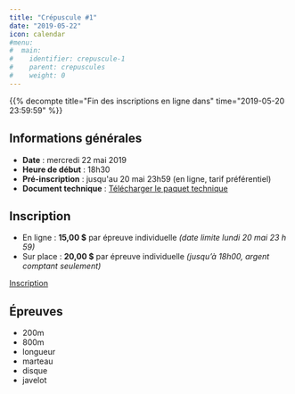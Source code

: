```yaml
---
title: "Crépuscule #1"
date: "2019-05-22"
icon: calendar
#menu:
#  main:
#    identifier: crepuscule-1
#    parent: crepuscules
#    weight: 0
---
```


{{% decompte title="Fin des inscriptions en ligne dans" time="2019-05-20 23:59:59" %}}

## Informations générales

- **Date** : mercredi 22 mai 2019
- **Heure de début** : 18h30
- **Pré-inscription** : jusqu'au 20 mai 23h59 (en ligne, tarif préférentiel)
- **Document technique** : [Télécharger le paquet technique](https://assets.corsaire-chaparral.org/competitions/2019/v3-crepuscue-1-document-technique.pdf)

## Inscription

- En ligne : **15,00 $** par épreuve individuelle _(date limite lundi 20 mai 23 h 59)_
- Sur place : **20,00 $** par épreuve individuelle _(jusqu’à 18h00, argent comptant seulement)_

<a href="https://avs-sport.com/inscriptions.php?comp=388&user=None&key=" class="btn btn-primary" target="_blank">Inscription <span class="icon icon-pencil"></span></a>

## Épreuves

- 200m
- 800m
- longueur
- marteau
- disque
- javelot  
